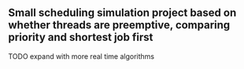 ## Small scheduling simulation project based on whether threads are preemptive, comparing priority and shortest job first

TODO expand with more real time algorithms
